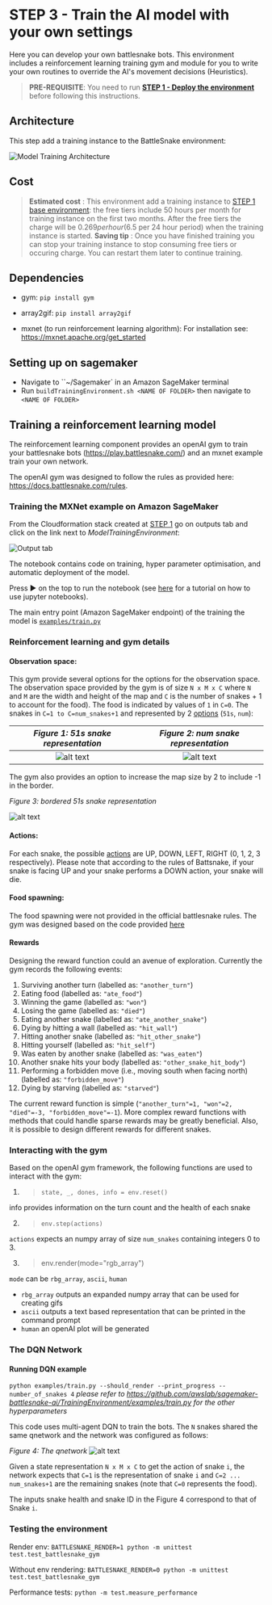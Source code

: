 # STEP 3 - Train the AI model with your own settings

Here you can develop your own battlesnake bots. This environment includes a reinforcement learning training gym and module for you to write your own routines to override the AI's movement decisions (Heuristics). 

> __PRE-REQUISITE__: You need to run __[STEP 1 - Deploy the environment](DeployTheAIEndpoint.md)__ before following this instructions.

## Architecture

This step add a training instance to the BattleSnake environment:

![Model Training Architecture](images/ArchitectureSagemakerBattleSnakeTraining.png "Model Training Architecture")

## Cost

> __Estimated cost__ : This environment add a training instance to [STEP 1 base environment](DeployTheAIEndpoint.md): the free tiers include 50 hours per month for training instance on the first two months.
> After the free tiers the charge will be $0.269 per hour ($6.5 per 24 hour period) when the training instance is started.
> __Saving tip__ : Once you have finished training you can stop your training instance to stop consuming free tiers or occuring charge. You can restart them later to continue training.

## Dependencies
- gym: `pip install gym`

- array2gif: `pip install array2gif`

- mxnet (to run reinforcement learning algorithm): For installation see: https://mxnet.apache.org/get_started

## Setting up on sagemaker
- Navigate to ``~/Sagemaker` in an Amazon SageMaker terminal
- Run `buildTrainingEnvironment.sh <NAME OF FOLDER>` then navigate to `<NAME OF FOLDER>`

## Training a reinforcement learning model

The reinforcement learning component provides an openAI gym to train your battlesnake bots (https://play.battlesnake.com/) and an mxnet example train your own network.

The openAI gym was designed to follow the rules as provided here: https://docs.battlesnake.com/rules.

### Training the MXNet example on Amazon SageMaker

From the Cloudformation stack created at [STEP 1](DeployTheAIEndpoint.md) go on outputs tab and click on the link next to _ModelTrainingEnvironment_:

![Output tab](images/outputs.png "Output tab")

The notebook contains code on training, hyper parameter optimisation, and automatic deployment of the model.

Press ► on the top to run the notebook (see [here](https://www.youtube.com/watch?v=7wfPqAyYADY) for a tutorial on how to use jupyter notebooks).

The main entry point (Amazon SageMaker endpoint) of the training the model is [`examples/train.py`](../TrainingEnvironment/examples/train.py)

### Reinforcement learning and gym details
#### Observation space: 
This gym provide several options for the options for the observation space. 
The observation space provided by the gym is of size `N x M x C` where `N` and `M` are the width and height of the map and `C` is the number of snakes + 1 to account for the food). The food is indicated by values of `1` in `C=0`. The snakes in `C=1 to C=num_snakes+1` and represented by 2 [options](../TrainingEnvironment/battlesnake_gym/snake_gym.py) (`51s`, `num`): 

*Figure 1: 51s snake representation*             |  *Figure 2: num snake representation*
:-----------------------------------------------:|:----------------------------------------------------------------:
![alt text](images/51s.png "51s snake representation") |  ![alt text](images/num.png "num snake representation")

The gym also provides an option to increase the map size by 2 to include -1 in the border.

*Figure 3: bordered 51s snake representation*

![alt text](images/border.png "Bordered 51s snake representation")

#### Actions:
For each snake, the possible [actions](../TrainingEnvironment/battlesnake_gym/snake.py) are UP, DOWN, LEFT, RIGHT (0, 1, 2, 3 respectively). Please note that according to the rules of Battsnake, if your snake is facing UP and your snake performs a DOWN action, your snake will die.

#### Food spawning:
The food spawning were not provided in the official battlesnake rules. The gym was designed based on the code provided [here](
https://github.com/battlesnakeio/engine/blob/master/rules/tick.go#L82)

#### Rewards
Designing the reward function could an avenue of exploration. Currently the gym records the following events: 
1. Surviving another turn (labelled as: `"another_turn"`)
3. Eating food (labelled as: `"ate_food"`)
4. Winning the game (labelled as: `"won"`)
5. Losing the game (labelled as: `"died"`)
6. Eating another snake (labelled as: `"ate_another_snake"`)
7. Dying by hitting a wall (labelled as: `"hit_wall"`)
8. Hitting another snake (labelled as: `"hit_other_snake"`)
9. Hitting yourself (labelled as: `"hit_self"`)
10. Was eaten by another snake (labelled as: `"was_eaten"`)
11. Another snake hits your body (labelled as: `"other_snake_hit_body"`)
12. Performing a forbidden move (i.e., moving south when facing north) (labelled as: `"forbidden_move"`)
13. Dying by starving (labelled as: `"starved"`)

The current reward function is simple (`"another_turn"=1, "won"=2, "died"=-3, "forbidden_move"=-1`).
More complex reward functions with methods that could handle sparse rewards may be greatly beneficial. Also, it is possible to design different rewards for different snakes. 

### Interacting with the gym
Based on the openAI gym framework, the following functions are used to interact with the gym:

1. >`state, _, dones, info = env.reset()`

info provides information on the turn count and the health of each snake

2. > `env.step(actions)`

`actions` expects an numpy array of size `num_snakes` containing integers 0 to 3.

3. > env.render(mode="rgb_array")

`mode` can be `rbg_array`, `ascii`, `human` 
- `rbg_array` outputs an expanded numpy array that can be used for creating gifs
- `ascii` outputs a text based representation that can be printed in the command prompt
- `human` an openAI plot will be generated

### The DQN Network
#### Running DQN example
`python examples/train.py --should_render --print_progress --number_of_snakes 4`
*please refer to https://github.com/awslab/sagemaker-battlesnake-ai/TrainingEnvironment/examples/train.py for the other hyperparameters*

This code uses multi-agent DQN to train the bots. The `N` snakes shared the same qnetwork and the network was configured as follows:

*Figure 4: The qnetwork*
![alt text](images/qnetwork.png "qnetwork")

Given a state representation `N x M x C` to get the action of snake `i`, the network expects that `C=1` is the representation of snake `i` and `C=2 ... num_snakes+1` are the remaining snakes (note that `C=0` represents the food).

The inputs snake health and snake ID in the Figure 4 correspond to that of Snake `i`.

### Testing the environment

Render env:
`BATTLESNAKE_RENDER=1 python -m unittest test.test_battlesnake_gym`

Without env rendering:
`BATTLESNAKE_RENDER=0 python -m unittest test.test_battlesnake_gym`

Performance tests:
`python -m test.measure_performance`
